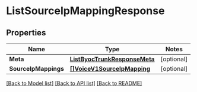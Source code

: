 # ListSourceIpMappingResponse

## Properties
Name | Type | Notes
------------ | ------------- | -------------
**Meta** | [**ListByocTrunkResponseMeta**](ListByocTrunkResponse_meta.md) | [optional] 
**SourceIpMappings** | [**[]VoiceV1SourceIpMapping**](voice.v1.source_ip_mapping.md) | [optional] 

[[Back to Model list]](../README.md#documentation-for-models) [[Back to API list]](../README.md#documentation-for-api-endpoints) [[Back to README]](../README.md)



